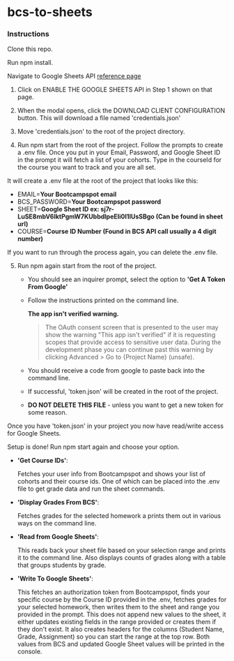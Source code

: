 # bcs-to-sheets

### Instructions

Clone this repo.

Run npm install.

Navigate to Google Sheets API [reference page](https://developers.google.com/sheets/api/quickstart/nodejs)

1. Click on ENABLE THE GOOGLE SHEETS API in Step 1 shown on that page.
2. When the modal opens, click the DOWNLOAD CLIENT CONFIGURATION button. This will download a file named 'credentials.json'
3. Move 'credentials.json' to the root of the project directory.

4. Run npm start from the root of the project. Follow the prompts to create a .env file. Once you put in your Email, Password, and Google Sheet ID in the prompt it will fetch a list of your cohorts. Type in the courseId for the course you want to track and you are all set.

It will create a .env file at the root of the project that looks like this:

- EMAIL=**Your Bootcampspot email**
- BCS_PASSWORD=**Your Bootcampspot password**
- SHEET=**Google Sheet ID ex: sj7r-LuSE8mbV6lktPgmW7KUbbdlpeEIi0I1lUsSBgo (Can be found in sheet url)**
- COURSE=**Course ID Number (Found in BCS API call usually a 4 digit number)**

If you want to run through the process again, you can delete the .env file.

5. Run npm again start from the root of the project.

   - You should see an inquirer prompt, select the option to **'Get A Token From Google'**
   - Follow the instructions printed on the command line.

     **The app isn't verified warning.**

     > The OAuth consent screen that is presented to the user may show the warning "This app isn't verified" if it is requesting scopes that provide access to sensitive user data. During the development phase you can continue past this warning by clicking Advanced > Go to {Project Name} (unsafe).

   - You should receive a code from google to paste back into the command line.
   - If successful, 'token.json' will be created in the root of the project.
   - **DO NOT DELETE THIS FILE** - unless you want to get a new token for some reason.

Once you have 'token.json' in your project you now have read/write access for Google Sheets.

Setup is done! Run npm start again and choose your option.

- **'Get Course IDs'**:

  Fetches your user info from Bootcampspot and shows your list of cohorts and their course ids. One of which can be placed into the .env file to get grade data and run the sheet commands.

- **'Display Grades From BCS'**:

  Fetches grades for the selected homework a prints them out in various ways on the command line.

- **'Read from Google Sheets'**:

  This reads back your sheet file based on your selection range and prints it to the command line.
  Also displays counts of grades along with a table that groups students by grade.

- **'Write To Google Sheets'**:

  This fetches an authorization token from Bootcampspot, finds your specific course by the Course ID provided in the .env, fetches grades for your selected homework, then writes them to the sheet and range you provided in the prompt. This does not append new values to the sheet, it either updates existing fields in the range provided or creates them if they don't exist. It also creates headers for the columns (Student Name, Grade, Assignment) so you can start the range at the top row. Both values from BCS and updated Google Sheet values will be printed in the console.
